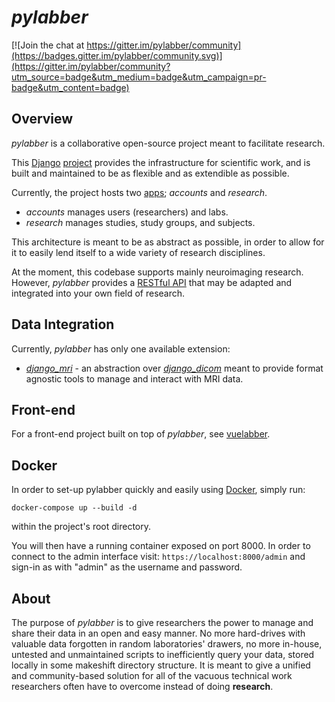 # _pylabber_

[![Join the chat at https://gitter.im/pylabber/community](https://badges.gitter.im/pylabber/community.svg)](https://gitter.im/pylabber/community?utm_source=badge&utm_medium=badge&utm_campaign=pr-badge&utm_content=badge)

## Overview

_pylabber_ is a collaborative open-source project meant to facilitate research.

This [Django](https://www.djangoproject.com/) [project](https://docs.djangoproject.com/en/2.2/glossary/#term-project) provides the infrastructure for scientific work, and is built and maintained to be as flexible and as extendible as possible.

Currently, the project hosts two [apps](https://docs.djangoproject.com/en/2.2/ref/applications/);
_accounts_ and _research_.

- _accounts_ manages users (researchers) and labs.
- _research_ manages studies, study groups, and subjects.

This architecture is meant to be as abstract as possible, in order to allow for it to easily lend itself to a wide variety of research disciplines.

At the moment, this codebase supports mainly neuroimaging research. However, _pylabber_ provides a [RESTful API](https://en.wikipedia.org/wiki/Representational_state_transfer) that may be adapted and integrated into your own field of research.

## Data Integration

Currently, _pylabber_ has only one available extension:

- [_django_mri_](https://github.com/TheLabbingProject/django_mri) - an abstraction over [_django_dicom_](https://github.com/TheLabbingProject/django_dicom) meant to provide format agnostic tools to manage and interact with MRI data.

## Front-end

For a front-end project built on top of _pylabber_, see [vuelabber](https://github.com/TheLabbingProject/vuelabber).


## Docker

In order to set-up pylabber quickly and easily using [Docker](https://www.docker.com/), simply run:
```
docker-compose up --build -d
```
within the project's root directory. 

You will then have a running container exposed on port 8000. In order to connect to the admin interface visit: `https://localhost:8000/admin` and sign-in as with "admin" as the username and password.


## About

The purpose of _pylabber_ is to give researchers the power to manage and share their data in an open and easy manner. No more hard-drives with valuable data forgotten in random laboratories' drawers, no more in-house, untested and unmaintained scripts to inefficiently query your data, stored locally in some makeshift directory structure. It is meant to give a unified and community-based solution for all of the vacuous technical work researchers often have to overcome instead of doing **research**.
